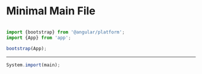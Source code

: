 # Minimal Main File

```js

import {bootstrap} from '@angular/platform';
import {App} from 'app';

bootstrap(App);

```


----

```javascript
System.import(main);
```
